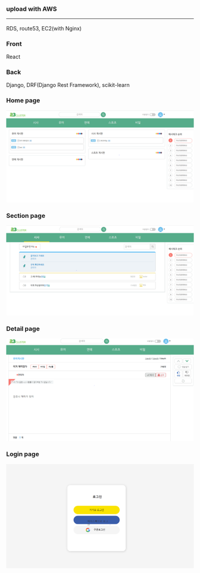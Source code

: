 ### upload with AWS<hr>
RDS, route53, EC2(with Nginx) <br>

### Front
React <br>

### Back
Django, DRF(Django Rest Framework), scikit-learn

### Home page
![homepage](./images/23cluster_capture2.PNG)<br>

### Section page
![sectionpage](./images/23cluster_capture1.PNG)<br>

### Detail page
![detailpage](./images/23cluster_capture3.PNG)<br>

### Login page
![loginpage](./images/23cluster_capture4.PNG)<br>

